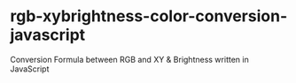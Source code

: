 # rgb-xybrightness-color-conversion-javascript
Conversion Formula between RGB and XY &amp; Brightness written in JavaScript
